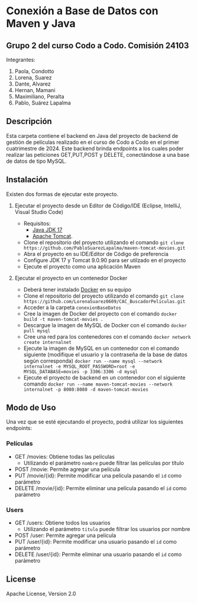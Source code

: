 # Conexión a Base de Datos con Maven y Java 

## Grupo 2 del curso Codo a Codo. Comisión 24103

Integrantes:

1. Paola, Condotto
2. Lorena, Suarez
3. Dante, Alvarez
4. Hernan, Mamani
5. Maximiliano, Peralta
6. Pablo, Suárez Lapalma

## Descripción
Esta carpeta contiene el backend en Java del proyecto de backend de gestión de películas realizado en el curso de Codo a Codo en el primer cuatrimestre de 2024. Este backend brinda endpoints a los cuales poder realizar las peticiones GET,PUT,POST y DELETE, conectándose a una base de datos de tipo MySQL.

## Instalación
Existen dos formas de ejecutar este proyecto.

1. Ejecutar el proyecto desde un Editor de Código/IDE (Eclipse, IntelliJ, Visual Studio Code)
   - Requisitos:
      - [Java JDK 17](https://www.oracle.com/ar/java/technologies/downloads/)
      - [Apache Tomcat](https://tomcat.apache.org/download-90.cgi).
   - Clone el repositorio del proyecto utilizando el comando `git clone https://github.com/PabloSuarezLapalma/maven-tomcat-movies.git`
   - Abra el proyecto en su IDE/Editor de Código de preferencia
   - Configure JDK 17 y Tomcat 9.0.90 para ser utilzado en el proyecto
   - Ejecute el proyecto como una aplicación Maven

  
2. Ejecutar el proyecto en un contenedor Docker
   - Deberá tener instalado [Docker](https://docs.docker.com/get-docker/) en su equipo 
   - Clone el repositorio del proyecto utilizando el comando `git clone https://github.com/LorenaSuarez0609/CAC_BuscadorPeliculas.git`
   - Acceder a la carpeta `conexionBaseDatos`
   - Cree la imagen de Docker del proyecto con el comando `docker build -t maven-tomcat-movies .`
   - Descargue la imagen de MySQL de Docker con el comando `docker pull mysql`
   - Cree una red para los contenedores con el comando `docker network create internalnet`
   - Ejecute la imagen de MySQL en un contenedor con el comando siguiente (modifique el usuario y la contraseña de la base de datos según corresponda)  `docker run --name mysql --network internalnet -e MYSQL_ROOT_PASSWORD=root -e MYSQL_DATABASE=movies -p 3306:3306 -d mysql`
   - Ejecute el proyecto de backend en un contenedor con el siguiente comando `docker run --name maven-tomcat-movies --network internalnet -p 8080:8080 -d maven-tomcat-movies`

## Modo de Uso
Una vez que se esté ejecutando el proyecto, podrá utilizar los siguientes endpoints:

### Películas
- GET /movies: Obtiene todas las películas
  - Utilizando el parámetro `nombre` puede filtrar las películas por título
- POST /movie: Permite agregar una película 
- PUT /movie/{id}: Permite modificar una película pasando el `id` como parámetro
- DELETE /movie/{id}: Permite eliminar una película pasando el `id` como parámetro

### Users
- GET /users: Obtiene todos los usuarios
  - Utilizando el parámetro `titulo` puede filtrar los usuarios por nombre
- POST /user: Permite agregar una película
- PUT /user/{id}: Permite modificar una usuario pasando el `id` como parámetro
- DELETE /user/{id}: Permite eliminar una usuario pasando el `id` como parámetro

## License
Apache License, Version 2.0

